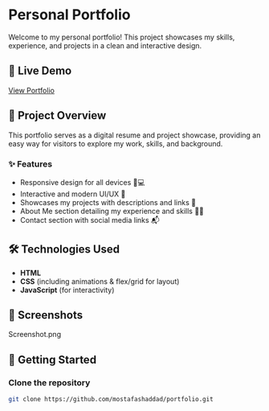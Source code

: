 # Personal Portfolio

Welcome to my personal portfolio! This project showcases my skills, experience, and projects in a clean and interactive design.

## 🔗 Live Demo
[View Portfolio](https://mostafashaddad.github.io/portfolio/)

## 📂 Project Overview
This portfolio serves as a digital resume and project showcase, providing an easy way for visitors to explore my work, skills, and background.

### ✨ Features
- Responsive design for all devices 📱💻
- Interactive and modern UI/UX 🎨
- Showcases my projects with descriptions and links 🔗
- About Me section detailing my experience and skills 👨‍💻
- Contact section with social media links 📬

## 🛠️ Technologies Used
- **HTML**  
- **CSS** (including animations & flex/grid for layout)  
- **JavaScript** (for interactivity)  

## 📸 Screenshots
Screenshot.png

## 🚀 Getting Started
### Clone the repository
```sh
git clone https://github.com/mostafashaddad/portfolio.git
